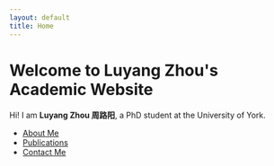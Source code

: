 ```yaml
---
layout: default
title: Home
---
```


# Welcome to Luyang Zhou's Academic Website

Hi! I am **Luyang Zhou 周路阳**, a PhD student at the University of York.

- [About Me](about.md)
- [Publications](publications.md)
- [Contact Me](mailto:ftb512@york.ac.uk)
